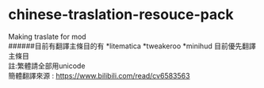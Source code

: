 # chinese-traslation-resouce-pack
Making traslate for mod<br>
######目前有翻譯主條目的有
*litematica
*tweakeroo
*minihud
目前優先翻譯主條目<br>
註:繁體請全部用unicode<br>
簡體翻譯來源 : https://www.bilibili.com/read/cv6583563
